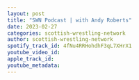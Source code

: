 ```yaml
---
layout: post
title: "SWN Podcast | with Andy Roberts"
date: 2023-02-27
categories: scottish-wrestling-network
author: scottish-wrestling-network
spotify_track_id: 4fNu4RRHohdhF3qL7XHrX1
youtube_video_id: 
apple_track_id: 
youtube_metadata: 
---
```

